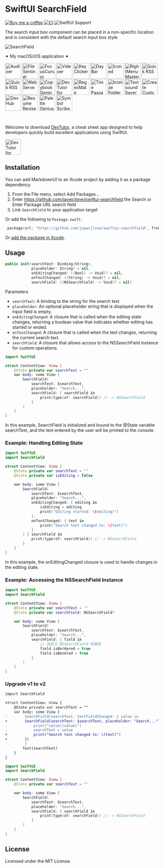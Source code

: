 SwiftUI SearchField
===


[![Buy me a coffee](https://img.shields.io/badge/Buy%20me%20a%20coffee-048754?logo=buymeacoffee)](https://jaywcjlove.github.io/#/sponsor)
[![CI](https://github.com/jaywcjlove/swiftui-searchfield/actions/workflows/ci.yml/badge.svg)](https://github.com/jaywcjlove/swiftui-searchfield/actions/workflows/ci.yml)
![SwiftUI Support](https://shields.io/badge/SwiftUI-macOS%20v10.15-green?logo=Swift&style=flat)

The search input box component can be placed in a non-specific location and is consistent with the default search input box style.

![SearchField](https://github.com/jaywcjlove/swiftui-searchfield/assets/1680273/b3f99b67-995f-4036-a46d-39225982f008)

✦ My macOS/iOS application ✦

<p style="display: inline_block">
    <a target="_blank" href="https://wangchujiang.com/audioer/" title="Audioer for macOS"><img align="center" alt="Audioer" height="52" width="52" src="https://github.com/user-attachments/assets/7a836865-8c90-4119-87bc-19e06a76c957"></a>
    <a target="_blank" href="https://wangchujiang.com/file-sentinel/" title="FileSentinel for macOS"><img align="center" alt="FileSentinel" height="52" width="52" src="https://github.com/user-attachments/assets/28bce2cc-290e-45bf-9068-585ff6ecafe9"></a>
    <a target="_blank" href="https://wangchujiang.com/focus-cursor/" title="FocusCursor for macOS"><img align="center" alt="FocusCursor" height="52" width="52" src="https://github.com/user-attachments/assets/d543668a-737b-4853-a6bb-eaa269e69836"></a>
    <a target="_blank" href="https://wangchujiang.com/videoer/" title="Videoer for macOS"><img align="center" alt="Videoer" height="52" width="52" src="https://github.com/user-attachments/assets/12c02a7a-109e-4048-91f4-ab2dfd1e264e"></a>
    <a target="_blank" href="https://wangchujiang.com/key-clicker/" title="KeyClicker for macOS"><img align="center" alt="KeyClicker" height="52" width="52" src="https://github.com/user-attachments/assets/5a19fcb9-cb81-4855-b4ea-31c604d9612a"></a>
    <a target="_blank" href="https://wangchujiang.com/daybar/" title="DayBar for macOS"><img align="center" alt="DayBar" height="52" width="52" src="https://github.com/user-attachments/assets/b67d4a2e-92e2-4d8c-8c6f-2a1eb3e2fa93"></a>
    <a target="_blank" href="https://wangchujiang.com/iconed/" title="Iconed for macOS"><img align="center" alt="Iconed" height="52" width="52" src="https://github.com/user-attachments/assets/8a35dc7b-4faf-4e2a-9311-f66d6844a896"></a>
    <a target="_blank" href="https://wangchujiang.com/rightmenu-master/" title="RightMenu Master for macOS"><img align="center" alt="RightMenu Master" height="52" width="52" src="https://github.com/user-attachments/assets/39a76541-71bf-4de7-a01c-c62f0557dff5"></a>
    <a target="_blank" href="https://wangchujiang.com/paste-quick/" title="Paste Quick for macOS"><img align="center" alt="Quick RSS" height="52" width="52" src="https://github.com/user-attachments/assets/bdaad5b7-9810-44ce-8f17-8410864465d2"></a>
    <a target="_blank" href="https://wangchujiang.com/quick-rss/" title="Quick RSS for macOS/iOS"><img align="center" alt="Quick RSS" height="52" width="52" src="https://github.com/user-attachments/assets/374106b5-a448-4d1d-9ccb-b04b6bc681ed"></a>
    <a target="_blank" href="https://wangchujiang.com/web-serve/" title="Web Serve for macOS"><img align="center" alt="Web Serve" height="52" width="52" src="https://github.com/user-attachments/assets/e1d9f76f-0f3d-4ba5-8a15-253ee173bb1c"></a>
    <a target="_blank" href="https://wangchujiang.com/copybook-generator/" title="Copybook Generator for macOS/iOS"><img align="center" alt="Copybook Generator" height="52" width="52" src="https://github.com/jaywcjlove/jaywcjlove/assets/1680273/b90e42ff-158b-4534-82ca-5898fd0e8d73"></a>
    <a target="_blank" href="https://wangchujiang.com/devtutor/" title="DevTutor for macOS/iOS"><img align="center" alt="DevTutor for SwiftUI" height="52" width="52" src="https://github.com/jaywcjlove/jaywcjlove/assets/1680273/f15c154d-0192-48eb-8e0e-9e245ffd974a"></a>
    <a target="_blank" href="https://wangchujiang.com/regex-mate/" title="RegexMate for macOS/iOS"><img align="center" alt="RegexMate" height="52" width="52" src="https://github.com/jaywcjlove/jaywcjlove/assets/1680273/aabe5aa9-9a96-4390-8bed-c3e4023d0dea"></a>
    <a target="_blank" href="https://wangchujiang.com/time-passage/" title="Time Passage for macOS/iOS"><img align="center" alt="Time Passage" height="52" width="52" src="https://github.com/jaywcjlove/time-passage/assets/1680273/6f30e429-e6f3-4dbe-9921-a5effe2a05e9"></a>
    <a target="_blank" href="https://wangchujiang.com/IconizeFolder/" title="IconizeFolder for macOS"><img align="center" alt="Iconize Folder" height="52" width="52" src="https://github.com/jaywcjlove/jaywcjlove/assets/1680273/fa9d8b9c-1e51-4ded-877c-fa5b21c47220"></a>
    <a target="_blank" href="https://wangchujiang.com/TextSoundSaver/" title="Textsound Saver for macOS/iOS"><img align="center" alt="Textsound Saver" height="52" width="52" src="https://github.com/jaywcjlove/jaywcjlove/assets/1680273/0595e842-980b-4574-8891-a8ba853a08be"></a>
    <a target="_blank" href="https://wangchujiang.com/create-custom-symbols/" title="Create Custom Symbols for macOS"><img align="center" alt="Create Custom Symbols" height="52" width="52" src="https://github.com/jaywcjlove/jaywcjlove/assets/1680273/8cd022ce-a3f1-4e89-b7c6-6fbd0d4db77c"></a>
    <a target="_blank" href="https://wangchujiang.com/DevHub/" title="DevHub for macOS"><img align="center" alt="DevHub" height="52" width="52" src="https://github.com/user-attachments/assets/4a44a4fd-67ce-430b-af0a-72f18feaa47d"></a>
    <a target="_blank" href="https://wangchujiang.com/ResumeRevise/" title="Resume Revise for macOS"><img align="center" alt="Resume Revise" height="52" width="52" src="https://github.com/jaywcjlove/jaywcjlove/assets/1680273/c9954a20-1905-48de-bdf8-d71837974aa2"></a>
    <a target="_blank" href="https://wangchujiang.com/palette-genius/" title="Palette Genius for macOS"><img align="center" alt="Palette Genius" height="52" width="52" src="https://github.com/jaywcjlove/jaywcjlove/assets/1680273/27340413-d355-45b2-8f6f-6ac37682d957"></a>
    <a target="_blank" href="https://wangchujiang.com/symbol-scribe/" title="Symbol Scribe for macOS"><img align="center" alt="Symbol Scribe" height="52" width="52" src="https://github.com/jaywcjlove/jaywcjlove/assets/1680273/c7249f05-fa70-4def-a1e9-571d5f171fc9"></a>
</p>
<br>

Welcome to download [DevTutor](https://apps.apple.com/app/devtutor/id6471227008), a cheat sheet app designed to help developers quickly build excellent applications using SwiftUI.

<p>
  <a target="_blank" href="https://apps.apple.com/app/devtutor/id6471227008" title="DevTutor for SwiftUI AppStore"><img alt="DevTutor for SwiftUI AppStore" src="https://jaywcjlove.github.io/sb/download/macos.svg" height="51">
  </a>
</p>

## Installation

You can add MarkdownUI to an Xcode project by adding it as a package dependency.

1. From the File menu, select Add Packages…
2. Enter https://github.com/jaywcjlove/swiftui-searchfield the Search or Enter Package URL search field
3. Link `SearchField` to your application target

Or add the following to `Package.swift`:

```swift
.package(url: "https://github.com/jaywcjlove/swiftui-searchfield", from: "1.0.1")
```

Or [add the package in Xcode](https://developer.apple.com/documentation/xcode/adding-package-dependencies-to-your-app).

## Usage

```swift
public init(searchText: Binding<String>,
            placeholder: String? = nil,
            onEditingChanged: ((Bool) -> Void)? = nil,
            onTextChanged: ((String) -> Void)? = nil,
            searchField: ((NSSearchField) -> Void)? = nil)
```

Parameters

- `searchText`: A binding to the string for the search text.
- `placeholder`: An optional placeholder string that is displayed when the input field is empty.
- `onEditingChanged`: A closure that is called when the editing state changes, returning a boolean value that indicates whether editing has started or ended.
- `onTextChanged`: A closure that is called when the text changes, returning the current search text.
- `searchField`: A closure that allows access to the NSSearchField instance for custom operations.


```swift
import SwiftUI

struct ContentView: View {
    @State private var searchText = ""
    var body: some View { 
        SearchField(
            searchText: $searchText,
            placeholder: "Search...",
            searchField: { searchField in
                print(type(of: searchField)) // -> NSSearchField
            }
        )
    }
}
```

In this example, SearchField is initialized and bound to the @State variable searchText, and the text entered by the user will be printed to the console.

### Example: Handling Editing State

```swift
import SwiftUI
import SearchField

struct ContentView: View {
    @State private var searchText = ""
    @State private var isEditing = false

    var body: some View {
        SearchField(
            searchText: $searchText,
            placeholder: "Search...",
            onEditingChanged: { editing in
                isEditing = editing
                print("Editing started: \(editing)")
            },
            onTextChanged: { text in
                print("Search text changed to: \(text)")
            }
        ) { searchField in
            print(type(of: searchField)) // -> NSSearchField
        }
    }
}
```

In this example, the onEditingChanged closure is used to handle changes in the editing state.

### Example: Accessing the NSSearchField Instance

```swift
import SwiftUI
import SearchField

struct ContentView: View {
    @State private var searchText = ""
    @State private var searchField: NSSearchField?

    var body: some View {
        SearchField(
            searchText: $searchText,
            placeholder: "Search...",
            searchField: { field in
                // 自定义 NSSearchField 的属性
                field.isBordered = true
                field.isBezeled = true
            }
        )
    }
}
```

### Upgrade v1 to v2

```diff
import SearchField

struct ContentView: View {
    @State private var searchText = ""
    var body: some View {
-        SearchField(searchText, textFieldChanged: { value in
+        SearchField(searchText: $searchText, placeholder: "Search...") { text in
-            print("value\(value)")
-            searchText = value
+            print("Search text changed to: \(text)")
+        })
-        }
        Text(searchText)
    }
}
```

```swift
import SwiftUI
import SearchField

struct ContentView: View {
    @State private var searchText = ""

    var body: some View {
        SearchField(
            searchText: $searchText,
            placeholder: "Search...",
            searchField: { searchField in
                print(type(of: searchField)) // -> NSSearchField
            }
        )
    }
}
```

## License

Licensed under the MIT License.
